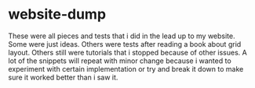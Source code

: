 # website-dump

These were all pieces and tests that i did in the lead up to my website. Some were just ideas. Others were tests after reading a book about grid layout. Others still were tutorials that i stopped because of other issues. A lot of the snippets will repeat with minor change because i wanted to experiment with certain implementation or try and break it down to make sure it worked better than i saw it. 
